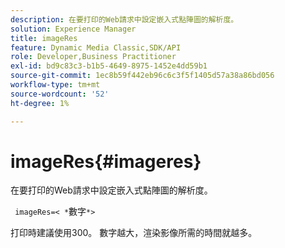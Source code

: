 ```yaml
---
description: 在要打印的Web請求中設定嵌入式點陣圖的解析度。
solution: Experience Manager
title: imageRes
feature: Dynamic Media Classic,SDK/API
role: Developer,Business Practitioner
exl-id: bd9c83c3-b1b5-4649-8975-1452e4dd59b1
source-git-commit: 1ec8b59f442eb96c6c3f5f1405d57a38a86bd056
workflow-type: tm+mt
source-wordcount: '52'
ht-degree: 1%

---
```


# imageRes{#imageres}

在要打印的Web請求中設定嵌入式點陣圖的解析度。

` imageRes=< *`數字`*>`

打印時建議使用300。 數字越大，渲染影像所需的時間就越多。
